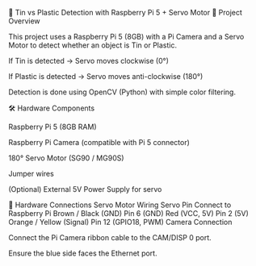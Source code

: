 🥤 Tin vs Plastic Detection with Raspberry Pi 5 + Servo Motor
📖 Project Overview

This project uses a Raspberry Pi 5 (8GB) with a Pi Camera and a Servo Motor to detect whether an object is Tin or Plastic.

If Tin is detected → Servo moves clockwise (0°)

If Plastic is detected → Servo moves anti-clockwise (180°)

Detection is done using OpenCV (Python) with simple color filtering.

🛠️ Hardware Components

Raspberry Pi 5 (8GB RAM)

Raspberry Pi Camera (compatible with Pi 5 connector)

180° Servo Motor (SG90 / MG90S)

Jumper wires

(Optional) External 5V Power Supply for servo

🔌 Hardware Connections
Servo Motor Wiring
Servo Pin	Connect to Raspberry Pi
Brown / Black (GND)	Pin 6 (GND)
Red (VCC, 5V)	Pin 2 (5V)
Orange / Yellow (Signal)	Pin 12 (GPIO18, PWM)
Camera Connection

Connect the Pi Camera ribbon cable to the CAM/DISP 0 port.

Ensure the blue side faces the Ethernet port.
